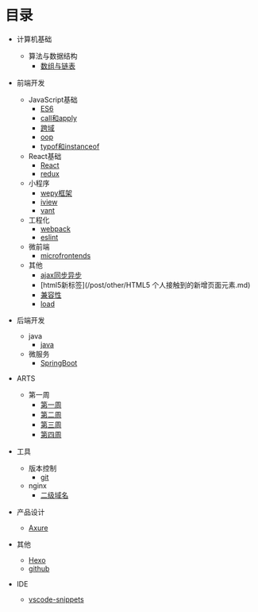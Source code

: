 # 目录

* 计算机基础
  * 算法与数据结构
    * [数组与链表](/post/DataStructure/ArrayLinkedList.md)

* 前端开发
  * JavaScript基础
    * [ES6](/post/JavaScript/ES6.md)
    * [call和apply](/post/JavaScript/JavaScript中call和apply的理解.md)
    * [跨域](/post/JavaScript/JavaScript跨域.md)
    * [oop](/post/JavaScript/JavaScript面向对象.md)
    * [typof和instanceof](/post/JavaScript/JavaScript中typeof与instanceof的区别.md)
  * React基础
    * [React](/post/BasicReact/react1.md)
    * [redux](/post/BasicReact/redux.md)
  * 小程序
    * [wepy框架](/post/MiniProgarm/wepy.md)
    * [iview](/post/MiniProgarm/iview-webapp.md)
    * [vant](/post/MiniProgarm/vant.md)
  * 工程化
    * [webpack](/post/Project/webpack.md)
    * [eslint](/post/Project/eslint.md)
  * 微前端
    * [microfrontends](/post/Frontends/microfrontends.md)
  * 其他
    * [ajax同步异步](/post/other/AJAX同步与异步请求.md)
    * [html5新标签](/post/other/HTML5 个人接触到的新增页面元素.md)
    * [兼容性](/post/other/一些兼容性问题.md)
    * [load](/post/other/关于页面加载,seo,post,get.md)
  
* 后端开发
  * java
    * [java]('/post/Backends/Java.md')
  * 微服务
    * [SpringBoot](/post/Backends/SpringBoot.md)
  
* ARTS
  * 第一周
    * [第一周](/post/ARTS/week1.md)
    * [第二周](/post/ARTS/week2.md)
    * [第三周](/post/ARTS/week3.md)
    * [第四周](/post/ARTS/week4.md)
  
* 工具
  * 版本控制
    * [git](/post/Version/git.md)
  * nginx
    * [二级域名](/post/ECS/二级域名.md)

* 产品设计
  * [Axure](/post/Tools/axure.md)

* 其他
  * [Hexo](/post/Study/hexo.md)
  * [github](/post/Tools/github.md)

* IDE
  * [vscode-snippets](/post/IDE/vscode/code-snippets.md)